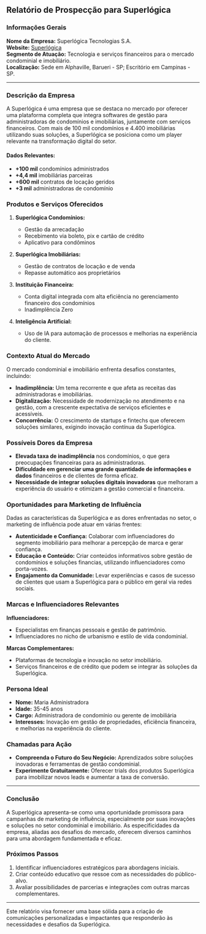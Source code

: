 ## Relatório de Prospecção para Superlógica

### Informações Gerais
**Nome da Empresa:** Superlógica Tecnologias S.A.  
**Website:** [Superlógica](http://www.superlogica.com)  
**Segmento de Atuação:** Tecnologia e serviços financeiros para o mercado condominial e imobiliário.  
**Localização:** Sede em Alphaville, Barueri - SP; Escritório em Campinas - SP.

---

### Descrição da Empresa
A Superlógica é uma empresa que se destaca no mercado por oferecer uma plataforma completa que integra softwares de gestão para administradoras de condomínios e imobiliárias, juntamente com serviços financeiros. Com mais de 100 mil condomínios e 4.400 imobiliárias utilizando suas soluções, a Superlógica se posiciona como um player relevante na transformação digital do setor.

#### Dados Relevantes:
- **+100 mil** condomínios administrados
- **+4,4 mil** imobiliárias parceiras
- **+600 mil** contratos de locação geridos
- **+3 mil** administradoras de condomínio

### Produtos e Serviços Oferecidos
1. **Superlógica Condomínios:**
   - Gestão da arrecadação
   - Recebimento via boleto, pix e cartão de crédito
   - Aplicativo para condôminos

2. **Superlógica Imobiliárias:**
   - Gestão de contratos de locação e de venda
   - Repasse automático aos proprietários

3. **Instituição Financeira:**
   - Conta digital integrada com alta eficiência no gerenciamento financeiro dos condomínios
   - Inadimplência Zero

4. **Inteligência Artificial:**
   - Uso de IA para automação de processos e melhorias na experiência do cliente.

### Contexto Atual do Mercado
O mercado condominial e imobiliário enfrenta desafios constantes, incluindo:
- **Inadimplência:** Um tema recorrente e que afeta as receitas das administradoras e imobiliárias.
- **Digitalização:** Necessidade de modernização no atendimento e na gestão, com a crescente expectativa de serviços eficientes e acessíveis.
- **Concorrência:** O crescimento de startups e fintechs que oferecem soluções similares, exigindo inovação contínua da Superlógica.

### Possíveis Dores da Empresa
- **Elevada taxa de inadimplência** nos condomínios, o que gera preocupações financeiras para as administradoras.
- **Dificuldade em gerenciar uma grande quantidade de informações e dados** financeiros e de clientes de forma eficaz.
- **Necessidade de integrar soluções digitais inovadoras** que melhoram a experiência do usuário e otimizam a gestão comercial e financeira.

### Oportunidades para Marketing de Influência
Dadas as características da Superlógica e as dores enfrentadas no setor, o marketing de influência pode atuar em várias frentes:
- **Autenticidade e Confiança:** Colaborar com influenciadores do segmento imobiliário para melhorar a percepção de marca e gerar confiança.
- **Educação e Conteúdo:** Criar conteúdos informativos sobre gestão de condomínios e soluções financias, utilizando influenciadores como porta-vozes.
- **Engajamento da Comunidade:** Levar experiências e casos de sucesso de clientes que usam a Superlógica para o público em geral via redes sociais.

### Marcas e Influenciadores Relevantes
**Influenciadores:**
- Especialistas em finanças pessoais e gestão de patrimônio.
- Influenciadores no nicho de urbanismo e estilo de vida condominial.

**Marcas Complementares:**
- Plataformas de tecnologia e inovação no setor imobiliário.
- Serviços financeiros e de crédito que podem se integrar às soluções da Superlógica.

### Persona Ideal
- **Nome:** Maria Administradora  
- **Idade:** 35-45 anos  
- **Cargo:** Administradora de condomínio ou gerente de imobiliária  
- **Interesses:** Inovação em gestão de propriedades, eficiência financeira, e melhorias na experiência do cliente.

### Chamadas para Ação
- **Compreenda o Futuro do Seu Negócio:** Aprendizados sobre soluções inovadoras e ferramentas de gestão condominial.
- **Experimente Gratuitamente:** Oferecer trials dos produtos Superlógica para imobilizar novos leads e aumentar a taxa de conversão. 

---

### Conclusão
A Superlógica apresenta-se como uma oportunidade promissora para campanhas de marketing de influência, especialmente por suas inovações e soluções no setor condominial e imobiliário. As especificidades da empresa, aliadas aos desafios do mercado, oferecem diversos caminhos para uma abordagem fundamentada e eficaz. 

### Próximos Passos
1. Identificar influenciadores estratégicos para abordagens iniciais.
2. Criar conteúdo educativo que ressoe com as necessidades do público-alvo.
3. Avaliar possibilidades de parcerias e integrações com outras marcas complementares. 

---

Este relatório visa fornecer uma base sólida para a criação de comunicações personalizadas e impactantes que responderão às necessidades e desafios da Superlógica.
